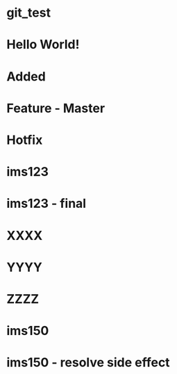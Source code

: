 # git_test
# Hello World! 
# Added
# Feature - Master
# Hotfix
# ims123
# ims123 - final
# XXXX
# YYYY
# ZZZZ
# ims150
# ims150 - resolve side effect 

